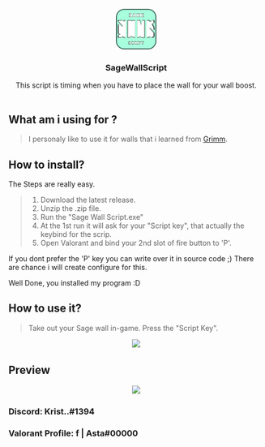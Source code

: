 <!-- PROJECT LOGO -->
<br />
<div align="center">
    <img src="icon.png" width="80" height="80">

  <h3 align="center">SageWallScript</h3>

  <p align="center">
    This script is timing when you have to place the wall for your wall boost.
    <br />
    <br />
  </p>
</div>


## What am i using for ?

> I personaly like to use it for walls that i learned from [Grimm](https://www.twitch.tv/grimm).


## How to install?

The Steps are really easy.

> 1. Download the latest release.
> 2. Unzip the .zip file.
> 3. Run the "Sage Wall Script.exe"
> 4. At the 1st run it will ask for your "Script key", that actually the keybind for the scrip.
> 5. Open Valorant and bind your 2nd slot of fire button to 'P'.

If you dont prefer the 'P' key you can write over it in source code ;)
There are chance i will create configure for this.

Well Done, you installed my program :D


## How to use it?


> Take out your Sage wall in-game.
> Press the "Script Key".

<p align="center">
  <img src="https://user-images.githubusercontent.com/70468074/184510701-65c94d98-b223-48dc-9b09-e4ca12b8d7d9.gif" >
</p>

## Preview

<p align="center">
  <img src="https://user-images.githubusercontent.com/70468074/184511556-23dbc545-51ff-4c1b-842c-1540a54bc2bc.PNG">
</p>


### Discord: Krist..#1394
### Valorant Profile: f | Asta#00000
